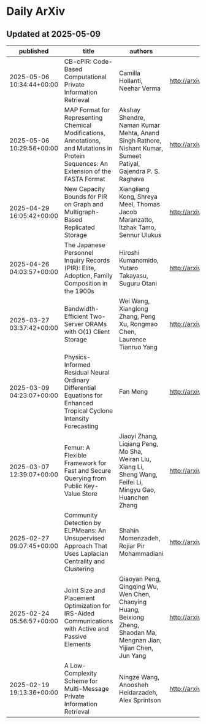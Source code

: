 # Daily ArXiv

## Updated at 2025-05-09

| published | title | authors | pdf_url |
| --- | --- | --- | --- |
| 2025-05-06 10:34:44+00:00 | CB-cPIR: Code-Based Computational Private Information Retrieval | Camilla Hollanti, Neehar Verma | http://arxiv.org/pdf/2505.03407v1 | 
| 2025-05-06 10:29:56+00:00 | MAP Format for Representing Chemical Modifications, Annotations, and Mutations in Protein Sequences: An Extension of the FASTA Format | Akshay Shendre, Naman Kumar Mehta, Anand Singh Rathore, Nishant Kumar, Sumeet Patiyal, Gajendra P. S. Raghava | http://arxiv.org/pdf/2505.03403v1 | 
| 2025-04-29 16:05:42+00:00 | New Capacity Bounds for PIR on Graph and Multigraph-Based Replicated Storage | Xiangliang Kong, Shreya Meel, Thomas Jacob Maranzatto, Itzhak Tamo, Sennur Ulukus | http://arxiv.org/pdf/2504.20888v1 | 
| 2025-04-26 04:03:57+00:00 | The Japanese Personnel Inquiry Records (PIR): Elite, Adoption, Family Composition in the 1900s | Hiroshi Kumanomido, Yutaro Takayasu, Suguru Otani | http://arxiv.org/pdf/2504.18788v1 | 
| 2025-03-27 03:37:42+00:00 | Bandwidth-Efficient Two-Server ORAMs with O(1) Client Storage | Wei Wang, Xianglong Zhang, Peng Xu, Rongmao Chen, Laurence Tianruo Yang | http://arxiv.org/pdf/2503.21126v2 | 
| 2025-03-09 04:23:07+00:00 | Physics-Informed Residual Neural Ordinary Differential Equations for Enhanced Tropical Cyclone Intensity Forecasting | Fan Meng | http://arxiv.org/pdf/2503.06436v1 | 
| 2025-03-07 12:39:07+00:00 | Femur: A Flexible Framework for Fast and Secure Querying from Public Key-Value Store | Jiaoyi Zhang, Liqiang Peng, Mo Sha, Weiran Liu, Xiang Li, Sheng Wang, Feifei Li, Mingyu Gao, Huanchen Zhang | http://arxiv.org/pdf/2503.05376v1 | 
| 2025-02-27 09:07:45+00:00 | Community Detection by ELPMeans: An Unsupervised Approach That Uses Laplacian Centrality and Clustering | Shahin Momenzadeh, Rojiar Pir Mohammadiani | http://arxiv.org/pdf/2502.19895v1 | 
| 2025-02-24 05:56:57+00:00 | Joint Size and Placement Optimization for IRS-Aided Communications with Active and Passive Elements | Qiaoyan Peng, Qingqing Wu, Wen Chen, Chaoying Huang, Beixiong Zheng, Shaodan Ma, Mengnan Jian, Yijian Chen, Jun Yang | http://arxiv.org/pdf/2502.16864v1 | 
| 2025-02-19 19:13:36+00:00 | A Low-Complexity Scheme for Multi-Message Private Information Retrieval | Ningze Wang, Anoosheh Heidarzadeh, Alex Sprintson | http://arxiv.org/pdf/2502.14054v1 | 